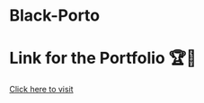 # Black-Porto
<h1>Link for the Portfolio 🏆💼</h1>
<a href="https://portfoliosaumya.netlify.app/" target="_blank">Click here to visit</a>